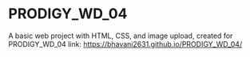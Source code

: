 # PRODIGY_WD_04
A basic web project with HTML, CSS, and image upload, created for PRODIGY_WD_04
link:  https://bhavani2631.github.io/PRODIGY_WD_04/
